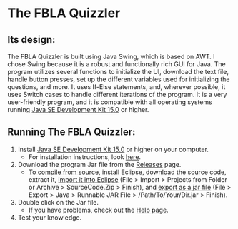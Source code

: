 # The FBLA Quizzler

## Its design:
The FBLA Quizzler is built using Java Swing, which is based on AWT. I chose Swing because it is a robust and functionally rich GUI for Java. The program utilizes several functions to initialize the UI, download the text file, handle button presses, set up the different variables used for initializing the questions, and more. It uses If-Else statements, and, wherever possible, it uses Switch cases to handle different iterations of the program. It is a very user-friendly program, and it is compatible with all operating systems running [Java SE Development Kit 15.0](https://www.oracle.com/java/technologies/javase-jdk15-downloads.html) or higher. 
## Running The FBLA Quizzler:
1. Install [Java SE Development Kit 15.0](https://www.oracle.com/java/technologies/javase-jdk15-downloads.html) or higher on your computer.
    - For installation instructions, look [here](https://docs.oracle.com/en/java/javase/15/install/overview-jdk-installation.html#GUID-8677A77F-231A-40F7-98B9-1FD0B48C346A). 
2. Download the program Jar file from the [Releases](https://github.com/Vishram1123/The-FBLA-Quizzler/releases/) page.
    - [To compile from source](https://github.com/Vishram1123/The-FBLA-Quizzler/tree/main/Compile%20From%20SRC), install Eclipse, download the source code, extract it, [import it into Eclipse](https://github.com/Vishram1123/The-FBLA-Quizzler/blob/main/Compile%20From%20SRC/Import%20From%20SRC.mov?raw=true) (File > Import > Projects from Folder or Archive > SourceCode.Zip > Finish), and [export as a jar file](https://github.com/Vishram1123/The-FBLA-Quizzler/blob/main/Compile%20From%20SRC/Export%20From%20SRC.mov) (File > Export > Java > Runnable JAR File > /Path/To/Your/Dir.jar > Finish).
3. Double click on the Jar file. 
    - If you have problems, check out the [Help page](https://github.com/Vishram1123/The-FBLA-Quizzler/blob/main/Help.md).
4. Test your knowledge.
